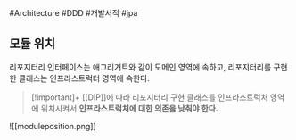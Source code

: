 #Architecture #DDD #개발서적 #jpa 

## 모듈 위치
리포지터리 인터페이스는 애그리거트와 같이 도메인 영역에 속하고, 리포지터리를 구현한 클래스는 인프라스트럭터 영역에 속한다. 

> [!important]+ 
> [[DIP]]에 따라 리포지터리 구현 클래스를 인프라스트럭처 영역에 위치시켜서 **인프라스트럭처에 대한 의존을 낮춰야 한다.**

![[moduleposition.png]]

